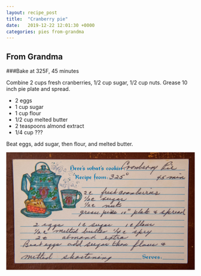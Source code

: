 ```yaml
---
layout: recipe_post
title:  "Cranberry pie"
date:   2019-12-22 12:01:30 +0000
categories: pies from-grandma
---
```


## From Grandma
###Bake at 325F, 45 minutes

Combine 2 cups fresh cranberries, 1/2 cup sugar, 1/2 cup nuts. Grease 10 inch pie plate and spread.


* 2 eggs
* 1 cup sugar
* 1 cup flour
* 1/2 cup melted butter
* 2 teaspoons almond extract
* 1/4 cup ???

Beat eggs, add sugar, then flour, and melted butter.


![](/assets/pies/cranberry-pie.jpg)